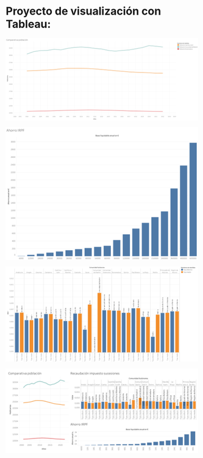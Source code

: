 # Proyecto de visualización con Tableau:
[![Dashboard](https://github.com/illegalvoidundead/Visualization/blob/main/img/Comparativa%20poblacio%CC%81n.png)](https://public.tableau.com/app/profile/david.ledo/viz/Comparativapoblacin/Comparativapoblacin?publish=yes)

[![Dashboard](https://github.com/illegalvoidundead/Visualization/blob/main/img/Ahorro%20IRPF.png)](https://public.tableau.com/app/profile/david.ledo/viz/AhorroIRPF/AhorroIRPF?publish=yes)

[![Dashboard](https://github.com/illegalvoidundead/Visualization/blob/main/img/Recaudacio%CC%81n%20impuesto%20sucesiones.png)](https://public.tableau.com/app/profile/david.ledo/viz/Recaudacinimpuestosucesiones/Recaudacinimpuestosucesiones?publish=yes)

[![Dashboard](https://github.com/illegalvoidundead/Visualization/blob/main/img/Dashboard%201.png)](https://public.tableau.com/app/profile/david.ledo/viz/Proyecto5_16998125834870/Comparativapoblacin?publish=yes)
